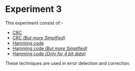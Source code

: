 # Experiment 3
This experiment consist of:-
- [CRC](./CRC.c)
- [CRC _(But more Simplfied)_](./CRC.py)
- [Hamming code](./HammingCode.c)
- [Hamming code _(But more Simplfied)_](./HammingCode.py)
- [Hamming code _(Only for 4 bit data)_](./Hamming_4bit.py)

These techniques are used in error detection and correction.